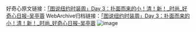 好奇心原文链接：[「图说纽约时装周」Day 3：扑面而来的小！清！新！_时尚_好奇心日报-吴亭蓉](https://www.qdaily.com/articles/2185.html)
WebArchive归档链接：[「图说纽约时装周」Day 3：扑面而来的小！清！新！_时尚_好奇心日报-吴亭蓉](http://web.archive.org/web/20190623150918/https://www.qdaily.com/articles/2185.html)
![image](http://ww3.sinaimg.cn/large/007d5XDpgy1g3verrbbm9j30ptcmz7wh)